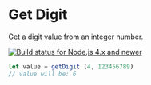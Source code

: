 # Get Digit

Get a digit value from an integer number.

[![Build status for Node.js 4.x and newer](https://github.com/sovpro/get-digit/workflows/Node.js%204.x%20and%20newer%20/badge.svg?branch=master)](https://github.com/sovpro/get-digit/commits/master)

```js
let value = getDigit (4, 123456789)
// value will be: 6
```
